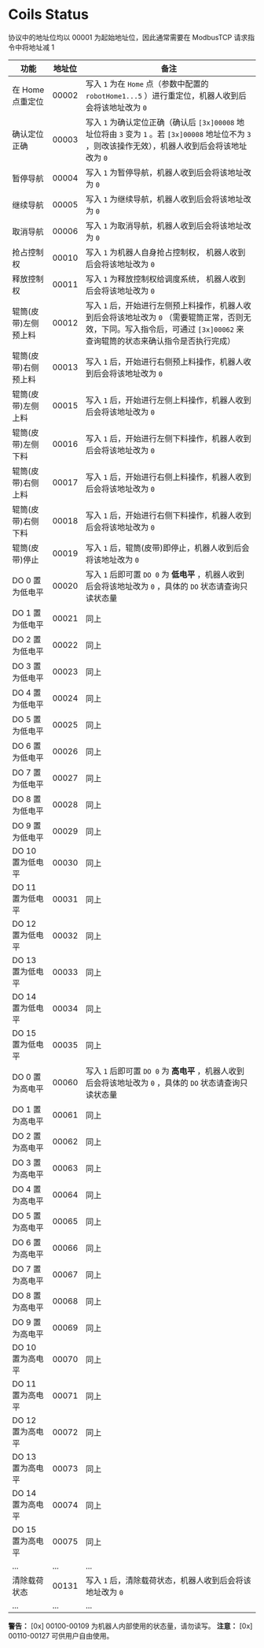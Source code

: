 # Coils Status
协议中的地址位均以 00001 为起始地址位，因此通常需要在 ModbusTCP 请求指令中将地址减 1

| **功能**             | **地址位** | **备注**                                                     |
| -------------------- | ---------- | ------------------------------------------------------------ |
| 在 Home 点重定位     | 00002      | 写入 `1` 为在 `Home` 点（参数中配置的 `robotHome1...5` ）进行重定位，机器人收到后会将该地址改为 `0` |
| 确认定位正确         | 00003      | 写入 `1` 为确认定位正确（确认后 `[3x]00008` 地址位将由 `3` 变为 `1` 。若 `[3x]00008` 地址位不为 `3` ，则改该操作无效），机器人收到后会将该地址改为 `0` |
| 暂停导航             | 00004      | 写入 `1` 为暂停导航，机器人收到后会将该地址改为 `0`          |
| 继续导航             | 00005      | 写入 `1` 为继续导航，机器人收到后会将该地址改为 `0`          |
| 取消导航             | 00006      | 写入 `1` 为取消导航，机器人收到后会将该地址改为 `0`          |
| 抢占控制权           | 00010      | 写入 `1` 为机器人自身抢占控制权， 机器人收到后会将该地址改为 `0` |
| 释放控制权           | 00011      | 写入 `1` 为释放控制权给调度系统， 机器人收到后会将该地址改为 `0` |
| 辊筒(皮带)左侧预上料 | 00012      | 写入 `1` 后，开始进行左侧预上料操作，机器人收到后会将该地址改为 `0` （需要辊筒正常，否则无效，下同。写入指令后，可通过 `[3x]00062` 来查询辊筒的状态来确认指令是否执行完成） |
| 辊筒(皮带)右侧预上料 | 00013      | 写入 `1` 后，开始进行右侧预上料操作，机器人收到后会将该地址改为 `0` |
| 辊筒(皮带)左侧上料   | 00015      | 写入 `1` 后，开始进行左侧上料操作，机器人收到后会将该地址改为 `0` |
| 辊筒(皮带)左侧下料   | 00016      | 写入 `1` 后，开始进行左侧下料操作，机器人收到后会将该地址改为 `0` |
| 辊筒(皮带)右侧上料   | 00017      | 写入 `1` 后，开始进行右侧上料操作，机器人收到后会将该地址改为 `0` |
| 辊筒(皮带)右侧下料   | 00018      | 写入 `1` 后，开始进行右侧下料操作，机器人收到后会将该地址改为 `0` |
| 辊筒(皮带)停止       | 00019      | 写入 `1` 后，辊筒(皮带)即停止，机器人收到后会将该地址改为 `0` |
| DO 0 置为低电平      | 00020      | 写入 `1` 后即可置 `DO 0` 为 **低电平** ，机器人收到后会将该地址改为 `0` ，具体的 `DO` 状态请查询只读状态量 |
| DO 1 置为低电平      | 00021      | 同上                                                         |
| DO 2 置为低电平      | 00022      | 同上                                                         |
| DO 3 置为低电平      | 00023      | 同上                                                         |
| DO 4 置为低电平      | 00024      | 同上                                                         |
| DO 5 置为低电平      | 00025      | 同上                                                         |
| DO 6 置为低电平      | 00026      | 同上                                                         |
| DO 7 置为低电平      | 00027      | 同上                                                         |
| DO 8 置为低电平      | 00028      | 同上                                                         |
| DO 9 置为低电平      | 00029      | 同上                                                         |
| DO 10 置为低电平     | 00030      | 同上                                                         |
| DO 11 置为低电平     | 00031      | 同上                                                         |
| DO 12 置为低电平     | 00032      | 同上                                                         |
| DO 13 置为低电平     | 00033      | 同上                                                         |
| DO 14 置为低电平     | 00034      | 同上                                                         |
| DO 15 置为低电平     | 00035      | 同上                                                         |
| DO 0 置为高电平      | 00060      | 写入 `1` 后即可置 `DO 0` 为 **高电平** ，机器人收到后会将该地址改为 `0` ，具体的 `DO` 状态请查询只读状态量 |
| DO 1 置为高电平      | 00061      | 同上                                                         |
| DO 2 置为高电平      | 00062      | 同上                                                         |
| DO 3 置为高电平      | 00063      | 同上                                                         |
| DO 4 置为高电平      | 00064      | 同上                                                         |
| DO 5 置为高电平      | 00065      | 同上                                                         |
| DO 6 置为高电平      | 00066      | 同上                                                         |
| DO 7 置为高电平      | 00067      | 同上                                                         |
| DO 8 置为高电平      | 00068      | 同上                                                         |
| DO 9 置为高电平      | 00069      | 同上                                                         |
| DO 10 置为高电平     | 00070      | 同上                                                         |
| DO 11 置为高电平     | 00071      | 同上                                                         |
| DO 12 置为高电平     | 00072      | 同上                                                         |
| DO 13 置为高电平     | 00073      | 同上                                                         |
| DO 14 置为高电平     | 00074      | 同上                                                         |
| DO 15 置为高电平     | 00075      | 同上                                                         |
| ...                  | ...        | ...                                                          |
| 清除载荷状态         | 00131      | 写入 `1` 后，清除载荷状态，机器人收到后会将该地址改为 `0`    |
| ...                  | ...        | ...                                                          |

**警告：**
[0x] 00100-00109 为机器人内部使用的状态量，请勿读写。
**注意：**
[0x] 00110-00127 可供用户自由使用。